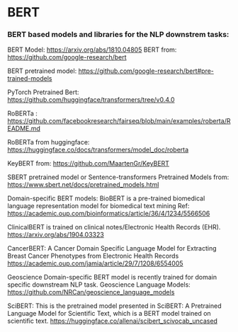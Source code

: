 # BERT
### BERT based models and libraries for the NLP downstrem tasks:

BERT Model:
https://arxiv.org/abs/1810.04805
BERT from: https://github.com/google-research/bert

BERT pretrained model: https://github.com/google-research/bert#pre-trained-models

PyTorch Pretrained Bert: https://github.com/huggingface/transformers/tree/v0.4.0

RoBERTa : https://github.com/facebookresearch/fairseq/blob/main/examples/roberta/README.md

RoBERTa from huggingface: https://huggingface.co/docs/transformers/model_doc/roberta

KeyBERT from: https://github.com/MaartenGr/KeyBERT

SBERT pretrained model or Sentence-transformers Pretrained Models from: https://www.sbert.net/docs/pretrained_models.html

Domain-specific BERT models:
BioBERT is a pre-trained biomedical language representation model for biomedical text mining
Ref: https://academic.oup.com/bioinformatics/article/36/4/1234/5566506

ClinicalBERT is trained on clinical notes/Electronic Health Records (EHR).
https://arxiv.org/abs/1904.03323

CancerBERT: A Cancer Domain Specific Language Model for Extracting Breast Cancer Phenotypes from Electronic Health Records
https://academic.oup.com/jamia/article/29/7/1208/6554005

Geoscience Domain-specific BERT model is recently trained for domain specific downstream NLP task. 
Geoscience Language Models: https://github.com/NRCan/geoscience_language_models

SciBERT:
This is the pretrained model presented in SciBERT: A Pretrained Language Model for Scientific Text, which is a BERT model trained on scientific text.
https://huggingface.co/allenai/scibert_scivocab_uncased
